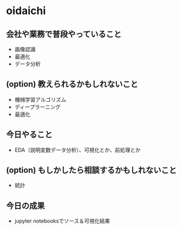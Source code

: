 ﻿# oidaichi

## 会社や業務で普段やっていること
* 画像認識
* 最適化
* データ分析
## (option) 教えられるかもしれないこと
* 機械学習アルゴリズム
* ディープラーニング
* 最適化
## 今日やること
* EDA（説明変数データ分析）、可視化とか、前処理とか
## (option) もしかしたら相談するかもしれないこと
* 統計
## 今日の成果
* jupyter notebooksでソース＆可視化結果